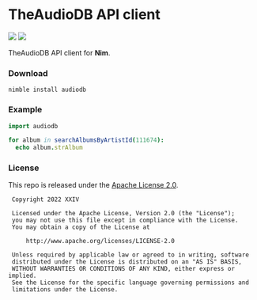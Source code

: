 # TheAudioDB API client

[![](https://img.shields.io/github/v/tag/thechampagne/audiodb-nim?label=version)](https://github.com/thechampagne/audiodb-nim/releases/latest) [![](https://img.shields.io/github/license/thechampagne/audiodb-nim)](https://github.com/thechampagne/audiodb-nim/blob/main/LICENSE)

TheAudioDB API client for **Nim**.

### Download

```
nimble install audiodb
```

### Example

```nim
import audiodb

for album in searchAlbumsByArtistId(111674):
  echo album.strAlbum
```

### License

This repo is released under the [Apache License 2.0](https://github.com/thechampagne/audiodb-nim/blob/main/LICENSE).

```
 Copyright 2022 XXIV

 Licensed under the Apache License, Version 2.0 (the "License");
 you may not use this file except in compliance with the License.
 You may obtain a copy of the License at

     http://www.apache.org/licenses/LICENSE-2.0

 Unless required by applicable law or agreed to in writing, software
 distributed under the License is distributed on an "AS IS" BASIS,
 WITHOUT WARRANTIES OR CONDITIONS OF ANY KIND, either express or implied.
 See the License for the specific language governing permissions and
 limitations under the License.
```
